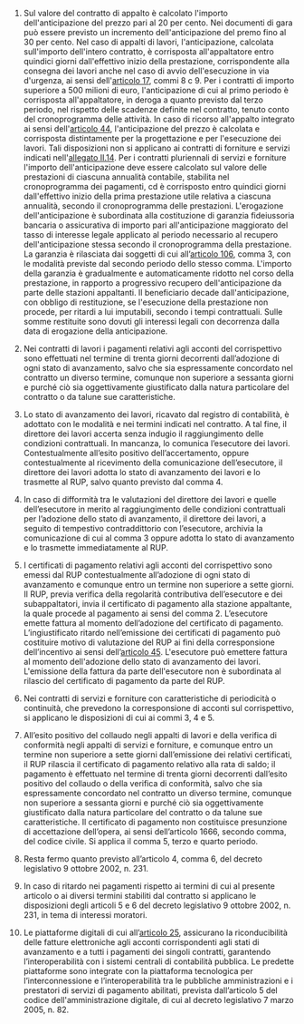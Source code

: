 1. Sul valore del contratto di appalto è calcolato l'importo dell'anticipazione del prezzo pari al 20 per cento. Nei documenti di gara può essere previsto un incremento dell'anticipazione del premo fino al 30 per cento. Nel caso di appalti di lavori, l'anticipazione, calcolata sull'importo dell'intero contratto, è corrisposta all'appaltatore entro quindici giorni dall'effettivo inizio della prestazione, corrispondente alla consegna dei lavori anche nel caso di avvio dell'esecuzione in via d'urgenza, ai sensi dell'[articolo 17](/index.html?article=articolo-17&version=2), commi 8 c 9. Per i contratti di importo superiore a 500 milioni di euro, l'anticipazione di cui al primo periodo è corrisposta all'appaltatore, in deroga a quanto previsto dal terzo periodo, nel rispetto delle scadenze definite nel contratto, tenuto conto del cronoprogramma delle attività. In caso di ricorso all'appalto integrato ai sensi dell'[articolo 44](/index.html?article=articolo-44&version=1), l'anticipazione del prezzo è calcolata e corrisposta distintamente per la progettazione e per l'esecuzione dei lavori. Tali disposizioni non si applicano ai contratti di forniture e servizi indicati nell'[allegato II.14](/index.html?section=attachment-2-14&version=2). Per i contratti pluriennali di servizi e forniture l'importo dell'anticipazione deve essere calcolato sul valore delle prestazioni di ciascuna annualità contabile, stabilita nel cronoprogramma dei pagamenti, cd è corrisposto entro quindici giorni dall'effettivo inizio della prima prestazione utile relativa a ciascuna annualità, secondo il cronoprogramma delle prestazioni. L'erogazione dell'anticipazione è subordinata alla costituzione di garanzia fideiussoria bancaria o assicurativa di importo pari all'anticipazione maggiorato del tasso di interesse legale applicato al periodo necessario al recupero dell'anticipazione stessa secondo il cronoprogramma della prestazione. La garanzia è rilasciata dai soggetti di cui all’[articolo 106](/index.html?article=articolo-106&version=2), comma 3, con le modalità previste dal secondo periodo dello stesso comma. L'importo della garanzia è gradualmente e automaticamente ridotto nel corso della prestazione, in rapporto a progressivo recupero dell'anticipazione da parte delle stazioni appaltanti. Il beneficiario decade dall'anticipazione, con obbligo di restituzione, se l'esecuzione della prestazione non procede, per ritardi a lui imputabili, secondo i tempi contrattuali. Sulle somme restituite sono dovuti gli interessi legali con decorrenza dalla data di erogazione della anticipazione.

2. Nei contratti di lavori i pagamenti relativi agli acconti del corrispettivo sono effettuati nel termine di trenta giorni decorrenti dall’adozione di ogni stato di avanzamento, salvo che sia espressamente concordato nel contratto un diverso termine, comunque non superiore a sessanta giorni e purché ciò sia oggettivamente giustificato dalla natura particolare del contratto o da talune sue caratteristiche.

3. Lo stato di avanzamento dei lavori, ricavato dal registro di contabilità, è adottato con le modalità e nei termini indicati nel contratto. A tal fine, il direttore dei lavori accerta senza indugio il raggiungimento delle condizioni contrattuali. In mancanza, lo comunica l’esecutore dei lavori. Contestualmente all’esito positivo dell’accertamento, oppure contestualmente al ricevimento della comunicazione dell’esecutore, il direttore dei lavori adotta lo stato di avanzamento dei lavori e lo trasmette al RUP, salvo quanto previsto dal comma 4.

4. In caso di difformità tra le valutazioni del direttore dei lavori e quelle dell’esecutore in merito al raggiungimento delle condizioni contrattuali per l’adozione dello stato di avanzamento, il direttore dei lavori, a seguito di tempestivo contraddittorio con l’esecutore, archivia la comunicazione di cui al comma 3 oppure adotta lo stato di avanzamento e lo trasmette immediatamente al RUP.

5. I certificati di pagamento relativi agli acconti del corrispettivo sono emessi dal RUP contestualmente all’adozione di ogni stato di avanzamento e comunque entro un termine non superiore a sette giorni. Il RUP, previa verifica della regolarità contributiva dell’esecutore e dei subappaltatori, invia il certificato di pagamento alla stazione appaltante, la quale procede al pagamento ai sensi del comma 2. L’esecutore emette fattura al momento dell’adozione del certificato di pagamento. L’ingiustificato ritardo nell’emissione dei certificati di pagamento può costituire motivo di valutazione del RUP ai fini della corresponsione dell’incentivo ai sensi dell’[articolo 45](/index.html?article=articolo-45&version=2). L'esecutore può emettere fattura al momento dell'adozione dello stato di avanzamento dei lavori. L'emissione della fattura da parte dell'esecutore non è subordinata al rilascio del certificato di pagamento da parte del RUP.

6. Nei contratti di servizi e forniture con caratteristiche di periodicità o continuità, che prevedono la corresponsione di acconti sul corrispettivo, si applicano le disposizioni di cui ai commi 3, 4 e 5.

7. All’esito positivo del collaudo negli appalti di lavori e della verifica di conformità negli appalti di servizi e forniture, e comunque entro un termine non superiore a sette giorni dall’emissione dei relativi certificati, il RUP rilascia il certificato di pagamento relativo alla rata di saldo; il pagamento è effettuato nel termine di trenta giorni decorrenti dall’esito positivo del collaudo o della verifica di conformità, salvo che sia espressamente concordato nel contratto un diverso termine, comunque non superiore a sessanta giorni e purché ciò sia oggettivamente giustificato dalla natura particolare del contratto o da talune sue caratteristiche. Il certificato di pagamento non costituisce presunzione di accettazione dell’opera, ai sensi dell’articolo 1666, secondo comma, del codice civile. Si applica il comma 5, terzo e quarto periodo.

8. Resta fermo quanto previsto all’articolo 4, comma 6, del decreto legislativo 9 ottobre 2002, n. 231.

9. In caso di ritardo nei pagamenti rispetto ai termini di cui al presente articolo o ai diversi termini stabiliti dal contratto si applicano le disposizioni degli articoli 5 e 6 del decreto legislativo 9 ottobre 2002, n. 231, in tema di interessi moratori.

10. Le piattaforme digitali di cui all’[articolo 25](/index.html?article=articolo-25&version=1), assicurano la riconducibilità delle fatture elettroniche agli acconti corrispondenti agli stati di avanzamento e a tutti i pagamenti dei singoli contratti, garantendo l’interoperabilità con i sistemi centrali di contabilità pubblica. Le predette piattaforme sono integrate con la piattaforma tecnologica per l’interconnessione e l’interoperabilità tra le pubbliche amministrazioni e i prestatori di servizi di pagamento abilitati, prevista dall’articolo 5 del codice dell'amministrazione digitale, di cui al decreto legislativo 7 marzo 2005, n. 82.
